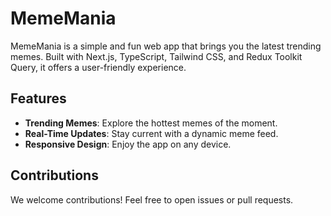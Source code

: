 
# MemeMania

MemeMania is a simple and fun web app that brings you the latest trending memes. Built with Next.js, TypeScript, Tailwind CSS, and Redux Toolkit Query, it offers a user-friendly experience.

## Features

- **Trending Memes**: Explore the hottest memes of the moment.
- **Real-Time Updates**: Stay current with a dynamic meme feed.
- **Responsive Design**: Enjoy the app on any device.

## Contributions

We welcome contributions! Feel free to open issues or pull requests.
